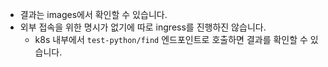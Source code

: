 * 결과는 images에서 확인할 수 있습니다.
* 외부 접속을 위한 명시가 없기에 따로 ingress를 진행하진 않습니다.
  * k8s 내부에서 `test-python/find` 엔드포인트로 호출하면 결과를 확인할 수 있습니다. 
